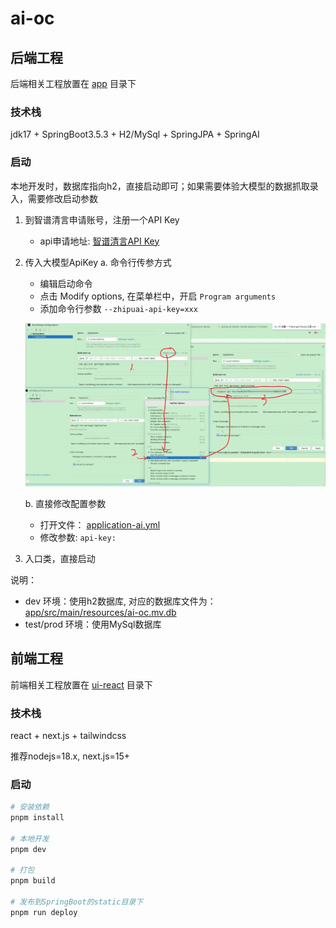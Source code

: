 # ai-oc

## 后端工程

后端相关工程放置在 [app](app/) 目录下

### 技术栈

jdk17 + SpringBoot3.5.3 + H2/MySql + SpringJPA + SpringAI

### 启动

本地开发时，数据库指向h2，直接启动即可；如果需要体验大模型的数据抓取录入，需要修改启动参数

1. 到智谱清言申请账号，注册一个API Key
   - api申请地址: [智谱清言API Key](https://open.bigmodel.cn/usercenter/proj-mgmt/apikeys)

2. 传入大模型ApiKey
   a. 命令行传参方式
      - 编辑启动命令
      - 点击 Modify options, 在菜单栏中，开启 `Program arguments`
      - 添加命令行参数 `--zhipuai-api-key=xxx`

   ![命令行配置.webp](docs/imgs/01-1.webp)

   b. 直接修改配置参数
      - 打开文件： [application-ai.yml](app/src/main/resources-env/dev/application-ai.yml)
      - 修改参数: `api-key:` 

3. 入口类，直接启动


说明：

- dev 环境：使用h2数据库, 对应的数据库文件为：[app/src/main/resources/ai-oc.mv.db](app/src/main/resources/ai-oc.mv.db)
- test/prod 环境：使用MySql数据库


## 前端工程

前端相关工程放置在 [ui-react](ui-react/) 目录下

### 技术栈

react + next.js + tailwindcss

推荐nodejs=18.x, next.js=15+

### 启动

```bash
# 安装依赖
pnpm install

# 本地开发
pnpm dev

# 打包
pnpm build 

# 发布到SpringBoot的static目录下
pnpm run deploy
```